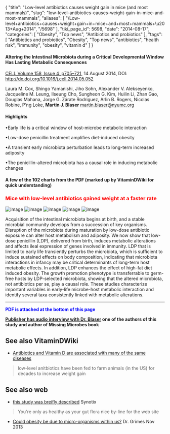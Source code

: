 {
    "title": "Low-level antibiotics causes weight gain in mice (and most mammals)",
    "slug": "low-level-antibiotics-causes-weight-gain-in-mice-and-most-mammals",
    "aliases": [
        "/Low-level+antibiotics+causes+weight+gain+in+mice+and+most+mammals+\u2013+Aug+2014",
        "/5698"
    ],
    "tiki_page_id": 5698,
    "date": "2014-08-17",
    "categories": [
        "Obesity",
        "Top news",
        "Antibiotics and probiotics"
    ],
    "tags": [
        "Antibiotics and probiotics",
        "Obesity",
        "Top news",
        "antibiotics",
        "health risk",
        "immunity",
        "obesity",
        "vitamin d"
    ]
}


#### Altering the Intestinal Microbiota during a Critical Developmental Window Has Lasting Metabolic Consequences

[CELL Volume 158, Issue 4, p705–721,](http://www.cell.com/abstract/S0092-8674%2814%2900821-6) 14 August 2014, DOI: http://dx.doi.org/10.1016/j.cell.2014.05.052

Laura M. Cox, Shingo Yamanishi, Jiho Sohn, Alexander V. Alekseyenko, Jacqueline M. Leung, Ilseung Cho, Sungheon G. Kim, Huilin Li, Zhan Gao, Douglas Mahana, Jorge G. Zárate Rodriguez, Arlin B. Rogers, Nicolas Robine, P’ng Loke,  **Martin J. Blaser**  martin.blaser@nyumc.org

#### Highlights

•Early life is a critical window of host-microbe metabolic interaction

•Low-dose penicillin treatment amplifies diet-induced obesity

•A transient early microbiota perturbation leads to long-term increased adiposity

•The penicillin-altered microbiota has a causal role in inducing metabolic changes

#### A few of the 102 charts from the PDF (marked up by VitaminDWiki for quick understanding)

### <span style="color:#F00;">Mice with low-level antibiotics gained weight at a faster rate</span>

<img src="https://d378j1rmrlek7x.cloudfront.net/attachments/jpeg/weight-gain-vs-antibiotic.jpg" alt="image">
<img src="https://d378j1rmrlek7x.cloudfront.net/attachments/jpeg/male-mice.jpg" alt="image">
<img src="https://d378j1rmrlek7x.cloudfront.net/attachments/jpeg/liver-genes.jpg" alt="image">
<img src="https://d378j1rmrlek7x.cloudfront.net/attachments/jpeg/gut-flora.jpg" alt="image">

<img src="https://d378j1rmrlek7x.cloudfront.net/attachments/jpeg/ileum-genes.jpg" alt="image">

Acquisition of the intestinal microbiota begins at birth, and a stable microbial community develops from a succession of key organisms. Disruption of the microbiota during maturation by low-dose antibiotic exposure can alter host metabolism and adiposity. We now show that low-dose penicillin (LDP), delivered from birth, induces metabolic alterations and affects ileal expression of genes involved in immunity. LDP that is limited to early life transiently perturbs the microbiota, which is sufficient to induce sustained effects on body composition, indicating that microbiota interactions in infancy may be critical determinants of long-term host metabolic effects. In addition, LDP enhances the effect of high-fat diet induced obesity. The growth promotion phenotype is transferrable to germ-free hosts by LDP-selected microbiota, showing that the altered microbiota, not antibiotics per se, play a causal role. These studies characterize important variables in early-life microbe-host metabolic interaction and identify several taxa consistently linked with metabolic alterations.

---

 **<span style="color:#00F;">PDF is attached at the bottom of this page</span>** 

 **[Publisher has audio interview with Dr. Blaser](http://www.cell.com/abstract/S0092-8674%2814%2900821-6) one of the authors of this study and author of Missing Microbes book** 

## See also VitaminDWiki

* [Antibiotics and Vitamin D are associated with many of the same diseases](/posts/antibiotics-and-vitamin-d-are-associated-with-many-of-the-same-diseases) 

> low-level anitbiotics have been fed to farm animals (in the US) for decades to increase weight gain

## See also web

* [this study was breifly described](http://syontix.com/early-antibiotic-exposure-and-obesity/) Synotix

> You're only as healthy as your gut flora  nice by-line for the web site

* [Could obesity be due to micro-organisms within us?](http://www.drdavidgrimes.com/2013_11_01_archive.html) Dr. Grimes Nov 2013